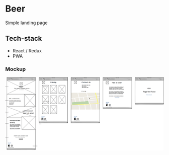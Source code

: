 # Beer

Simple landing page

## Tech-stack

- React / Redux
- PWA

### Mockup
![Image of the projeck mockup](https://github.com/katiadobra/Beer/blob/master/client/src/assets/mockup.png)
